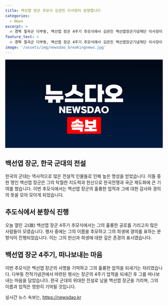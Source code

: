 ```yaml
---
title: 백선엽 장군 추모식 김관진 이사장이 분향합니다
categories:
  - News
excerpt: >
  🔥 경북 칠곡군 다부동, 백선엽 장군 4주기 추모식에서 김관진 백선엽장군기념재단 이사장이 분향하는 모습. (출처: 뉴스1) 🔥
feature_text: >
  🔥 경북 칠곡군 다부동, 백선엽 장군 4주기 추모식에서 김관진 백선엽장군기념재단 이사장이 분향하는 모습. (출처: 뉴스1) 🔥
image: '/assets/img/newsdao_breakingnews.jpg'
---
```


<p><img src="/assets/img/newsdao_breakingnews.jpg" alt="implanttips 속보" /></p>

<h2 data-ke-size="size26">백선엽 장군, 한국 군대의 전설</h2>

<p data-ke-size="size16">한국의 군대는 역사적으로 많은 전설적 인물들로 인해 높은 명성을 얻었습니다. 이들 중 한 명인 백선엽 장군은 그의 탁월한 지도력과 헌신으로 한국전쟁과 국군 제도화에 큰 기여를 했습니다. 이번 추모식에서는 백선엽 장군의 훌륭한 업적과 그에 대한 감사와 경의의 뜻을 모아 모이게 되었습니다.</p>

<h2 data-ke-size="size26">추도식에서 분향식 진행</h2>

<p data-ke-size="size16">오늘 열린 고(故) 백선엽 장군 4주기 추모식에서는 그의 훌륭한 공로를 기리고자 많은 사람들이 모였습니다. 행사 중에는 그의 이름을 추모하고 그의 희생에 경의를 표하는 분향식이 진행되었습니다. 이는 그의 헌신과 희생에 대한 깊은 존경의 표시였습니다.</p>

<h2 data-ke-size="size26">백선엽 장군 4주기, 떠나보내는 마음</h2>

<p data-ke-size="size16">이번 추모식은 백선엽 장군의 사명을 기억하고 그의 훌륭한 업적을 되새기는 자리였습니다. 다부동 전적기념관에서 마련된 행사는 장군의 4주기 업적을 되새긴 후 그를 떠나보내는 마음을 담았습니다. 한국 군대의 위대한 전설로 남을 백선엽 장군을 기리며, 그의 이름과 업적은 영원히 기억될 것입니다.</p>
실시간 뉴스 속보는, <a href="https://newsdao.kr" rel="dofollow">https://newsdao.kr</a>


